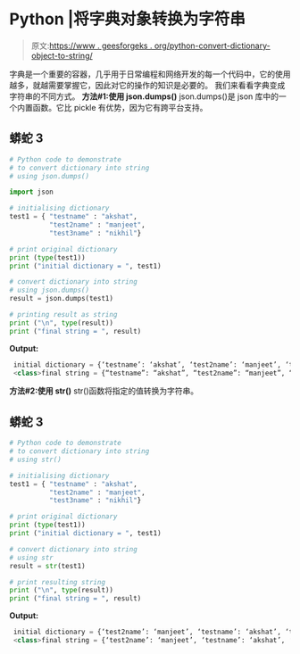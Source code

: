# Python |将字典对象转换为字符串

> 原文:[https://www . geesforgeks . org/python-convert-dictionary-object-to-string/](https://www.geeksforgeeks.org/python-convert-dictionary-object-into-string/)

字典是一个重要的容器，几乎用于日常编程和网络开发的每一个代码中，它的使用越多，就越需要掌握它，因此对它的操作的知识是必要的。
我们来看看字典变成字符串的不同方式。
**方法#1:使用 json.dumps()**
json.dumps()是 json 库中的一个内置函数。它比 pickle 有优势，因为它有跨平台支持。

## 蟒蛇 3

```py
# Python code to demonstrate
# to convert dictionary into string
# using json.dumps()

import json

# initialising dictionary
test1 = { "testname" : "akshat",
          "test2name" : "manjeet",
          "test3name" : "nikhil"}

# print original dictionary
print (type(test1))
print ("initial dictionary = ", test1)

# convert dictionary into string
# using json.dumps()
result = json.dumps(test1)

# printing result as string
print ("\n", type(result))
print ("final string = ", result)
```

**Output:**

```py
 initial dictionary = {‘testname’: ‘akshat’, ‘test2name’: ‘manjeet’, ‘test3name’: ‘nikhil’}
 <class>final string = {“testname”: “akshat”, “test2name”: “manjeet”, “test3name”: “nikhil”}</class> 
```

**方法#2:使用 str()**
str()函数将指定的值转换为字符串。

## 蟒蛇 3

```py
# Python code to demonstrate
# to convert dictionary into string
# using str()

# initialising dictionary
test1 = { "testname" : "akshat",
          "test2name" : "manjeet",
          "test3name" : "nikhil"}

# print original dictionary
print (type(test1))
print ("initial dictionary = ", test1)

# convert dictionary into string
# using str
result = str(test1)

# print resulting string
print ("\n", type(result))
print ("final string = ", result)
```

**Output:**

```py
 initial dictionary = {‘test2name’: ‘manjeet’, ‘testname’: ‘akshat’, ‘test3name’: ‘nikhil’}
 <class>final string = {‘test2name’: ‘manjeet’, ‘testname’: ‘akshat’, ‘test3name’: ‘nikhil’}</class> 
```